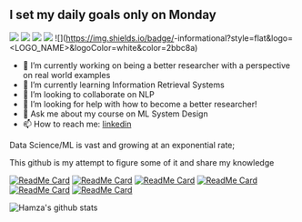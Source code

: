 
## I set my daily goals only on Monday
![](https://img.shields.io/badge/<Forecasting>-informational?style=flat&logo=<LOGO_NAME>&logoColor=white&color=2bbc8a)
![](https://img.shields.io/badge/<LightGBM>-informational?style=flat&logo=<LOGO_NAME>&logoColor=white&color=2bbc8a)
![](https://img.shields.io/badge/<Regression>-informational?style=flat&logo=<LOGO_NAME>&logoColor=white&color=2bbc8a)
![](https://img.shields.io/badge/<Clustering>-informational?style=flat&logo=<LOGO_NAME>&logoColor=white&color=2bbc8a)
![](https://img.shields.io/badge/<Supply Chain Analytics>-informational?style=flat&logo=<LOGO_NAME>&logoColor=white&color=2bbc8a)


- 🔭 I’m currently working on being a better researcher with a perspective on real world examples
- 🌱 I’m currently learning Information Retrieval Systems
- 👯 I’m looking to collaborate on NLP
- 🤔 I’m looking for help with how to become a better researcher!
- 💬 Ask me about my course on ML System Design
- 📫 How to reach me: <a href = "https://www.linkedin.com/in/hamzafarooq/">linkedin</a>


<!--
**hamzafarooq/hamzafarooq** is a ✨ _special_ ✨ repository because its `README.md` (this file) appears on your GitHub profile.

Here are some ideas to get you started:

- 🔭 I’m currently working on ...
- 🌱 I’m currently learning ...
- 👯 I’m looking to collaborate on ...
- 🤔 I’m looking for help with ...
- 💬 Ask me about ...
- 📫 How to reach me: ...
- 😄 Pronouns: ...
- ⚡ Fun fact: ...
-->


Data Science/ML is vast and growing at an exponential rate; 

This github is my attempt to figure some of it and share my knowledge

[![ReadMe Card](https://github-readme-stats.vercel.app/api/pin/?username=hamzafarooq&repo=streamlit-test-app)](https://github.com/hamzafarooq/streamlit-test-app)
[![ReadMe Card](https://github-readme-stats.vercel.app/api/pin/?username=hamzafarooq&repo=algos)](https://github.com/hamzafarooq/algos)
[![ReadMe Card](https://github-readme-stats.vercel.app/api/pin/?username=hamzafarooq&repo=DataStructures-Algo)](https://github.com/hamzafarooq/DataStructures-Algo)
[![ReadMe Card](https://github-readme-stats.vercel.app/api/pin/?username=hamzafarooq&repo=NLP-with-Python)](https://github.com/hamzafarooq/NLP-with-Python)
[![ReadMe Card](https://github-readme-stats.vercel.app/api/pin/?username=hamzafarooq&repo=pycaret)](https://github.com/hamzafarooq/pycaret)
[![ReadMe Card](https://github-readme-stats.vercel.app/api/pin/?username=hamzafarooq&repo=predicting_next_word_BERT)](https://github.com/hamzafarooq/predicting_next_word_BERT)



![Hamza's github stats](https://github-readme-stats.vercel.app/api?username=hamzafarooq&show_icons=true&theme=radical)

